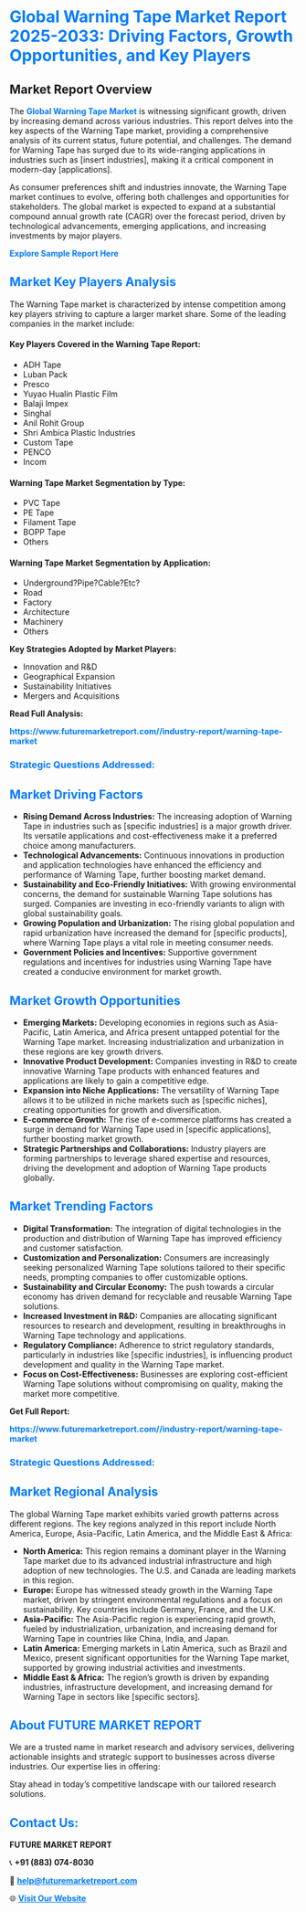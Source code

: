 <h1 style="color: #007BFF;">Global Warning Tape Market Report 2025-2033: Driving Factors, Growth Opportunities, and Key Players</h1>

<section id="overview">
<h2>Market Report Overview</h2>
<p>The <a href="https://www.futuremarketreport.com//industry-report/warning-tape-market" style="color: #007BFF; text-decoration: none;"><strong>Global Warning Tape Market</strong></a> is witnessing significant growth, driven by increasing demand across various industries. This report delves into the key aspects of the Warning Tape market, providing a comprehensive analysis of its current status, future potential, and challenges. The demand for Warning Tape has surged due to its wide-ranging applications in industries such as [insert industries], making it a critical component in modern-day [applications].</p>
<p>As consumer preferences shift and industries innovate, the Warning Tape market continues to evolve, offering both challenges and opportunities for stakeholders. The global market is expected to expand at a substantial compound annual growth rate (CAGR) over the forecast period, driven by technological advancements, emerging applications, and increasing investments by major players.</p>
</section>

<section id="overview">
<p><a href="https://www.futuremarketreport.com//request-sample/reportId=88134" style="color: #007BFF; text-decoration: none;"><strong>Explore Sample Report Here</strong></a></p>
</section>

<section id="key-players">
<h2 style="color: #007BFF;">Market Key Players Analysis</h2>
<p>The Warning Tape market is characterized by intense competition among key players striving to capture a larger market share. Some of the leading companies in the market include:</p>
<h4>Key Players Covered in the Warning Tape Report:</h4>
<ul><li>ADH Tape</li><li>Luban Pack</li><li>Presco</li><li>Yuyao Hualin Plastic Film</li><li>Balaji Impex</li><li>Singhal</li><li>Anil Rohit Group</li><li>Shri Ambica Plastic Industries</li><li>Custom Tape</li><li>PENCO</li><li>Incom</li></ul>
<h4>Warning Tape Market Segmentation by Type:</h4>
<ul><li>PVC Tape</li><li>PE Tape</li><li>Filament Tape</li><li>BOPP Tape</li><li>Others</li></ul>

<h4>Warning Tape Market Segmentation by Application:</h4>
<ul><li>Underground?Pipe?Cable?Etc?</li><li>Road</li><li>Factory</li><li>Architecture</li><li>Machinery</li><li>Others</li></ul>
<p><strong>Key Strategies Adopted by Market Players:</strong></p>
<ul>
<li>Innovation and R&D</li>
<li>Geographical Expansion</li>
<li>Sustainability Initiatives</li>
<li>Mergers and Acquisitions</li>
</ul>
</section>

<section>
<p><strong>Read Full Analysis: </strong></p><a href="https://www.futuremarketreport.com//industry-report/warning-tape-market" style="color: #007BFF; text-decoration: none;"><strong>https://www.futuremarketreport.com//industry-report/warning-tape-market</strong></a>
<h3 style="color: #007BFF;">Strategic Questions Addressed:</h3>
</section>

<section id="driving-factors">
<h2 style="color: #007BFF;">Market Driving Factors</h2>
<ul>
<li><strong>Rising Demand Across Industries:</strong> The increasing adoption of Warning Tape in industries such as [specific industries] is a major growth driver. Its versatile applications and cost-effectiveness make it a preferred choice among manufacturers.</li>
<li><strong>Technological Advancements:</strong> Continuous innovations in production and application technologies have enhanced the efficiency and performance of Warning Tape, further boosting market demand.</li>
<li><strong>Sustainability and Eco-Friendly Initiatives:</strong> With growing environmental concerns, the demand for sustainable Warning Tape solutions has surged. Companies are investing in eco-friendly variants to align with global sustainability goals.</li>
<li><strong>Growing Population and Urbanization:</strong> The rising global population and rapid urbanization have increased the demand for [specific products], where Warning Tape plays a vital role in meeting consumer needs.</li>
<li><strong>Government Policies and Incentives:</strong> Supportive government regulations and incentives for industries using Warning Tape have created a conducive environment for market growth.</li>
</ul>
</section>

<section id="growth-opportunities">
<h2 style="color: #007BFF;">Market Growth Opportunities</h2>
<ul>
<li><strong>Emerging Markets:</strong> Developing economies in regions such as Asia-Pacific, Latin America, and Africa present untapped potential for the Warning Tape market. Increasing industrialization and urbanization in these regions are key growth drivers.</li>
<li><strong>Innovative Product Development:</strong> Companies investing in R&D to create innovative Warning Tape products with enhanced features and applications are likely to gain a competitive edge.</li>
<li><strong>Expansion into Niche Applications:</strong> The versatility of Warning Tape allows it to be utilized in niche markets such as [specific niches], creating opportunities for growth and diversification.</li>
<li><strong>E-commerce Growth:</strong> The rise of e-commerce platforms has created a surge in demand for Warning Tape used in [specific applications], further boosting market growth.</li>
<li><strong>Strategic Partnerships and Collaborations:</strong> Industry players are forming partnerships to leverage shared expertise and resources, driving the development and adoption of Warning Tape products globally.</li>
</ul>
</section>

<section id="trending-factors">
<h2 style="color: #007BFF;">Market Trending Factors</h2>
<ul>
<li><strong>Digital Transformation:</strong> The integration of digital technologies in the production and distribution of Warning Tape has improved efficiency and customer satisfaction.</li>
<li><strong>Customization and Personalization:</strong> Consumers are increasingly seeking personalized Warning Tape solutions tailored to their specific needs, prompting companies to offer customizable options.</li>
<li><strong>Sustainability and Circular Economy:</strong> The push towards a circular economy has driven demand for recyclable and reusable Warning Tape solutions.</li>
<li><strong>Increased Investment in R&D:</strong> Companies are allocating significant resources to research and development, resulting in breakthroughs in Warning Tape technology and applications.</li>
<li><strong>Regulatory Compliance:</strong> Adherence to strict regulatory standards, particularly in industries like [specific industries], is influencing product development and quality in the Warning Tape market.</li>
<li><strong>Focus on Cost-Effectiveness:</strong> Businesses are exploring cost-efficient Warning Tape solutions without compromising on quality, making the market more competitive.</li>
</ul>
</section>

<section>
<p><strong>Get Full Report: </strong></p><a href="https://www.futuremarketreport.com//industry-report/warning-tape-market" style="color: #007BFF; text-decoration: none;"><strong>https://www.futuremarketreport.com//industry-report/warning-tape-market</strong></a>
<h3 style="color: #007BFF;">Strategic Questions Addressed:</h3>
</section>


<section id="regional-analysis">
<h2 style="color: #007BFF;">Market Regional Analysis</h2>
<p>The global Warning Tape market exhibits varied growth patterns across different regions. The key regions analyzed in this report include North America, Europe, Asia-Pacific, Latin America, and the Middle East & Africa:</p>
<ul>
<li><strong>North America:</strong> This region remains a dominant player in the Warning Tape market due to its advanced industrial infrastructure and high adoption of new technologies. The U.S. and Canada are leading markets in this region.</li>
<li><strong>Europe:</strong> Europe has witnessed steady growth in the Warning Tape market, driven by stringent environmental regulations and a focus on sustainability. Key countries include Germany, France, and the U.K.</li>
<li><strong>Asia-Pacific:</strong> The Asia-Pacific region is experiencing rapid growth, fueled by industrialization, urbanization, and increasing demand for Warning Tape in countries like China, India, and Japan.</li>
<li><strong>Latin America:</strong> Emerging markets in Latin America, such as Brazil and Mexico, present significant opportunities for the Warning Tape market, supported by growing industrial activities and investments.</li>
<li><strong>Middle East & Africa:</strong> The region’s growth is driven by expanding industries, infrastructure development, and increasing demand for Warning Tape in sectors like [specific sectors].</li>
</ul>
</section>

<footer>
<h2 style="color: #007BFF;">About FUTURE MARKET REPORT</h2>
<p>We are a trusted name in market research and advisory services, delivering actionable insights and strategic support to businesses across diverse industries. Our expertise lies in offering:</p>

<p>Stay ahead in today’s competitive landscape with our tailored research solutions.</p>

<h2 style="color: #007BFF;">Contact Us:</h2>
<p><strong>FUTURE MARKET REPORT</strong></p>
<p>📞 <strong>+91 (883) 074-8030</strong></p>
<p>📧 <strong><a href="mailto:help@futuremarketreport.com" style="color: #007BFF;">help@futuremarketreport.com</a></strong></p>
<p>🌐 <strong><a href="https://www.futuremarketreport.com/" style="color: #007BFF;">Visit Our Website</a></strong></p>
</footer>